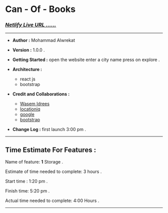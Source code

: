 # Can - Of - Books

### ***[Netlify Live URL ......](https://canofbook.netlify.app/)***

---
* **Author :** Mohammad Alwrekat

* **Version :** 1.0.0 .

* **Getting Started :** open the website enter a city name press on explore .


* **Architecture :** 
  * react js 
  * bootstrap 


* **Credit and Collaborations :** 
    * [Wasem Idrees](https://github.com/WasemIdres) 
    * [locationiq](locationiq.com)
    * [google](google.com)
    * [bootstrap](bootstrap.com)

* **Change Log :** first launch 3:00 pm .

---
## Time Estimate For Features :

Name of feature: **1** Storage .

Estimate of time needed to complete: 3 hours .

Start time : 1:20 pm .

Finish time: 5:20 pm . 

Actual time needed to complete: 4:00 Hours .

---
